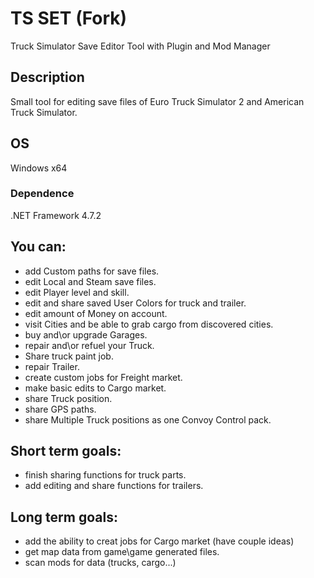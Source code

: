 # TS SET (Fork)
Truck Simulator Save Editor Tool with Plugin and Mod Manager

## Description
Small tool for editing save files of Euro Truck Simulator 2 and American Truck Simulator.

## OS
Windows x64

### Dependence
.NET Framework 4.7.2

## You can:
* add Custom paths for save files.
* edit Local and Steam save files.
* edit Player level and skill.
* edit and share saved User Colors for truck and trailer.
* edit amount of Money on account.
* visit Cities and be able to grab cargo from discovered cities.
* buy and\or upgrade Garages.
* repair and\or refuel your Truck.
* Share truck paint job.
* repair Trailer.
* create custom jobs for Freight market.
* make basic edits to Cargo market.
* share Truck position.
* share GPS paths.
* share Multiple Truck positions as one Convoy Control pack.

## Short term goals:
* finish sharing functions for truck parts.
* add editing and share functions for trailers.
 

## Long term goals:
* add the ability to creat jobs for Cargo market (have couple ideas)
* get map data from game\game generated files.
* scan mods for data (trucks, cargo...)
